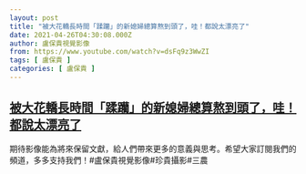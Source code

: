 ```yaml
---
layout: post
title: "被大花轎長時間「蹂躪」的新媳婦總算熬到頭了，哇！都說太漂亮了"
date: 2021-04-26T04:30:08.000Z
author: 盧保貴視覺影像
from: https://www.youtube.com/watch?v=dsFq9z3WwZI
tags: [ 盧保貴 ]
categories: [ 盧保貴 ]
---
```

<!--1619411408000-->
[被大花轎長時間「蹂躪」的新媳婦總算熬到頭了，哇！都說太漂亮了](https://www.youtube.com/watch?v=dsFq9z3WwZI)
------

<div>
期待影像能為將來保留文獻，給人們帶來更多的意義與思考。希望大家訂閱我們的頻道，多多支持我們！#盧保貴視覺影像#珍貴攝影#三農
</div>
